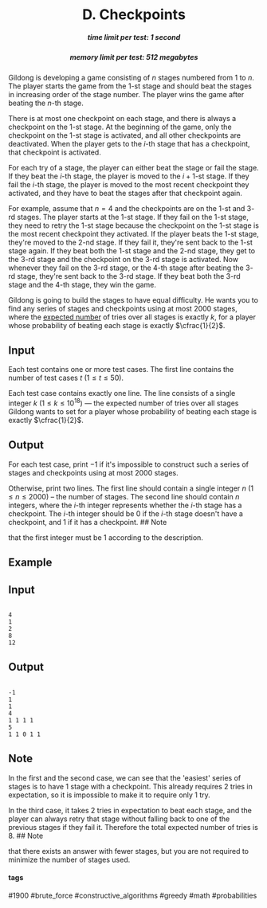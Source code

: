 <h1 style='text-align: center;'> D. Checkpoints</h1>

<h5 style='text-align: center;'>time limit per test: 1 second</h5>
<h5 style='text-align: center;'>memory limit per test: 512 megabytes</h5>

Gildong is developing a game consisting of $n$ stages numbered from $1$ to $n$. The player starts the game from the $1$-st stage and should beat the stages in increasing order of the stage number. The player wins the game after beating the $n$-th stage.

There is at most one checkpoint on each stage, and there is always a checkpoint on the $1$-st stage. At the beginning of the game, only the checkpoint on the $1$-st stage is activated, and all other checkpoints are deactivated. When the player gets to the $i$-th stage that has a checkpoint, that checkpoint is activated.

For each try of a stage, the player can either beat the stage or fail the stage. If they beat the $i$-th stage, the player is moved to the $i+1$-st stage. If they fail the $i$-th stage, the player is moved to the most recent checkpoint they activated, and they have to beat the stages after that checkpoint again.

For example, assume that $n = 4$ and the checkpoints are on the $1$-st and $3$-rd stages. The player starts at the $1$-st stage. If they fail on the $1$-st stage, they need to retry the $1$-st stage because the checkpoint on the $1$-st stage is the most recent checkpoint they activated. If the player beats the $1$-st stage, they're moved to the $2$-nd stage. If they fail it, they're sent back to the $1$-st stage again. If they beat both the $1$-st stage and the $2$-nd stage, they get to the $3$-rd stage and the checkpoint on the $3$-rd stage is activated. Now whenever they fail on the $3$-rd stage, or the $4$-th stage after beating the $3$-rd stage, they're sent back to the $3$-rd stage. If they beat both the $3$-rd stage and the $4$-th stage, they win the game.

Gildong is going to build the stages to have equal difficulty. He wants you to find any series of stages and checkpoints using at most $2000$ stages, where the [expected number](https://en.wikipedia.org/wiki/Expected_value) of tries over all stages is exactly $k$, for a player whose probability of beating each stage is exactly $\cfrac{1}{2}$.

## Input

Each test contains one or more test cases. The first line contains the number of test cases $t$ ($1 \le t \le 50$).

Each test case contains exactly one line. The line consists of a single integer $k$ ($1 \le k \le 10^{18}$) — the expected number of tries over all stages Gildong wants to set for a player whose probability of beating each stage is exactly $\cfrac{1}{2}$.

## Output

For each test case, print $-1$ if it's impossible to construct such a series of stages and checkpoints using at most $2000$ stages.

Otherwise, print two lines. The first line should contain a single integer $n$ ($1 \le n \le 2000$) – the number of stages. The second line should contain $n$ integers, where the $i$-th integer represents whether the $i$-th stage has a checkpoint. The $i$-th integer should be $0$ if the $i$-th stage doesn't have a checkpoint, and $1$ if it has a checkpoint. ## Note

 that the first integer must be $1$ according to the description.

## Example

## Input


```

4
1
2
8
12

```
## Output


```

-1
1
1
4
1 1 1 1
5
1 1 0 1 1

```
## Note

In the first and the second case, we can see that the 'easiest' series of stages is to have $1$ stage with a checkpoint. This already requires $2$ tries in expectation, so it is impossible to make it to require only $1$ try.

In the third case, it takes $2$ tries in expectation to beat each stage, and the player can always retry that stage without falling back to one of the previous stages if they fail it. Therefore the total expected number of tries is $8$. ## Note

 that there exists an answer with fewer stages, but you are not required to minimize the number of stages used. 



#### tags 

#1900 #brute_force #constructive_algorithms #greedy #math #probabilities 